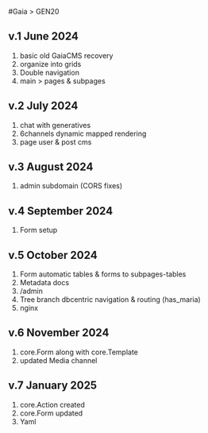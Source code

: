 #Gaia > GEN20
## v.1 June 2024
1. basic old GaiaCMS recovery 
2. organize into grids
3. Double navigation 
4. main > pages & subpages 

## v.2 July 2024
1. chat with generatives 
2. 6channels dynamic mapped rendering
3. page user & post cms 

## v.3 August 2024
1. admin subdomain (CORS fixes)

## v.4 September 2024
1. Form  setup 

## v.5 October 2024
1. Form automatic tables & forms to subpages-tables 
2. Metadata docs
3. /admin 
4. Tree branch dbcentric navigation & routing (has_maria)
5. nginx

## v.6 November 2024
1. core.Form along with core.Template 
2. updated Media channel 

## v.7 January 2025
1. core.Action created
2. core.Form updated
3. Yaml
 
 
